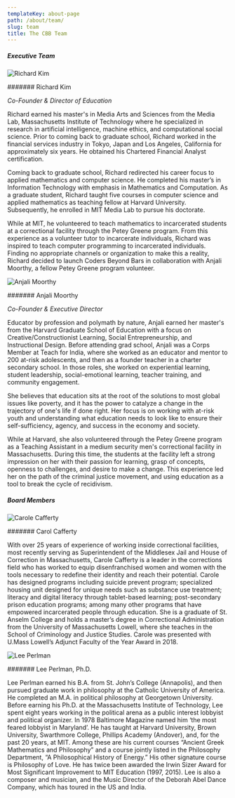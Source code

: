 ```yaml
---
templateKey: about-page
path: /about/team/
slug: team
title: The CBB Team
---
```


##### Executive Team

![Richard Kim](/img/richard.jpg)

####### Richard Kim

_Co-Founder & Director of Education_

Richard earned his master's in Media Arts and Sciences from the Media Lab, Massachusetts Institute of Technology where he specialized in research in artificial intelligence, machine ethics, and computational social science.  Prior to coming back to graduate school, Richard worked in the financial services industry in Tokyo, Japan and Los Angeles, California for approximately six years.  He obtained his Chartered Financial Analyst certification.  

Coming back to graduate school, Richard redirected his career focus to applied mathematics and computer science.  He completed his master’s in Information Technology with emphasis in Mathematics and Computation.  As a graduate student, Richard taught five courses in computer science and applied mathematics as teaching fellow at Harvard University. Subsequently, he enrolled in MIT Media Lab to pursue his doctorate.  

While at MIT, he volunteered to teach mathematics to incarcerated students at a correctional facility through the Petey Greene program.  From this experience as a volunteer tutor to incarcerate individuals, Richard was inspired to teach computer programming to incarcerated individuals.  Finding no appropriate channels or organization to make this a reality, Richard decided to launch Coders Beyond Bars in collaboration with Anjali Moorthy, a fellow Petey Greene program volunteer.

![Anjali Moorthy](/img/anjali.jpg)

####### Anjali Moorthy

_Co-Founder & Executive Director_

Educator by profession and polymath by nature, Anjali earned her master's from the Harvard Graduate School of Education with a focus on Creative/Constructionist Learning, Social Entrepreneurship, and Instructional Design.  Before attending grad school, Anjali was a Corps Member at Teach for India, where she worked as an educator and mentor to 200 at-risk adolescents, and then as a founder teacher in a charter secondary school. In those roles, she worked on experiential learning, student leadership, social-emotional learning, teacher training, and community engagement.

She believes that education sits at the root of the solutions to most global issues like poverty, and it has the power to catalyze a change in the trajectory of one's life if done right. Her focus is on working with at-risk youth and understanding what education needs to look like to ensure their self-sufficiency, agency, and success in the economy and society.

While at Harvard, she also volunteered through the Petey Greene program as a Teaching Assistant in a medium security men's correctional facility in Massachusetts. During this time, the students at the facility left a strong impression on her with their passion for learning, grasp of concepts, openness to challenges, and desire to make a change. This experience led her on the path of the criminal justice movement, and using education as a tool to break the cycle of recidivism.




##### Board Members

![Carole Cafferty](/img/carole.jpg)

####### Carol Cafferty

With over 25 years of experience of working inside correctional facilities, most recently serving as Superintendent of the Middlesex Jail and House of Correction in Massachusetts, Carole Cafferty is a leader in the corrections field who has worked to equip disenfranchised women and women with the tools necessary to redefine their identity and reach their potential.  Carole has designed programs including suicide prevent program; specialized housing unit designed for unique needs such as substance use treatment; literacy and digital literacy through tablet-based learning; post-secondary prison education programs; among many other programs that have empowered incarcerated people through education.  She is a graduate of St. Anselm College and holds a master’s degree in Correctional Administration from the University of Massachusetts Lowell, where she teaches in the School of Criminology and Justice Studies.  Carole was presented with U.Mass Lowell’s Adjunct Faculty of the Year Award in 2018.

![Lee Perlman](/img/lee.jpg)

####### Lee Perlman, Ph.D.

Lee Perlman earned his B.A. from St. John’s College (Annapolis), and then pursued graduate work in philosophy at the Catholic University of America. He completed an M.A. in political philosophy at Georgetown University.  Before earning his Ph.D. at the Massachusetts Institute of Technology, Lee spent eight years working in the political arena as a public interest lobbyist and political organizer.  In 1978 Baltimore Magazine named him ‘the most feared lobbyist in Maryland’.  He has taught at Harvard University, Brown University, Swarthmore College, Phillips Academy (Andover), and, for the past 20 years, at MIT.  Among these are his current courses “Ancient Greek Mathematics and Philosophy” and a course jointly listed in the Philosophy Department, “A Philosophical History of Energy.” His other signature course is Philosophy of Love.  He has twice been awarded the Irwin Sizer Award for Most Significant Improvement to MIT Education (1997, 2015). Lee is also a composer and musician, and the Music Director of the Deborah Abel Dance Company, which has toured in the US and India.
